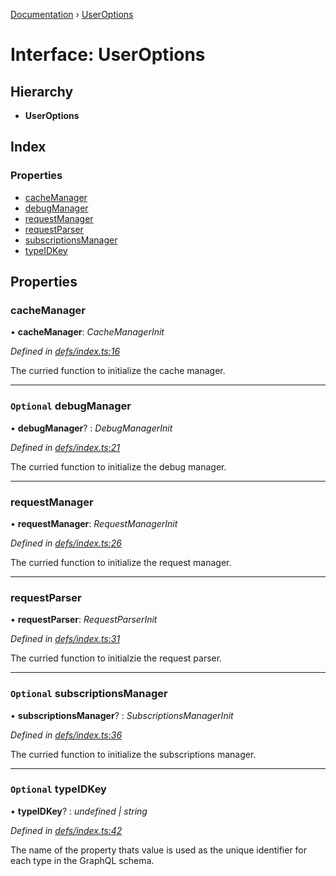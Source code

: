 [Documentation](../README.md) › [UserOptions](useroptions.md)

# Interface: UserOptions

## Hierarchy

* **UserOptions**

## Index

### Properties

* [cacheManager](useroptions.md#cachemanager)
* [debugManager](useroptions.md#optional-debugmanager)
* [requestManager](useroptions.md#requestmanager)
* [requestParser](useroptions.md#requestparser)
* [subscriptionsManager](useroptions.md#optional-subscriptionsmanager)
* [typeIDKey](useroptions.md#optional-typeidkey)

## Properties

###  cacheManager

• **cacheManager**: *CacheManagerInit*

*Defined in [defs/index.ts:16](https://github.com/badbatch/graphql-box/blob/b5ddbc4/packages/client/src/defs/index.ts#L16)*

The curried function to initialize the cache manager.

___

### `Optional` debugManager

• **debugManager**? : *DebugManagerInit*

*Defined in [defs/index.ts:21](https://github.com/badbatch/graphql-box/blob/b5ddbc4/packages/client/src/defs/index.ts#L21)*

The curried function to initialize the debug manager.

___

###  requestManager

• **requestManager**: *RequestManagerInit*

*Defined in [defs/index.ts:26](https://github.com/badbatch/graphql-box/blob/b5ddbc4/packages/client/src/defs/index.ts#L26)*

The curried function to initialize the request manager.

___

###  requestParser

• **requestParser**: *RequestParserInit*

*Defined in [defs/index.ts:31](https://github.com/badbatch/graphql-box/blob/b5ddbc4/packages/client/src/defs/index.ts#L31)*

The curried function to initialzie the request parser.

___

### `Optional` subscriptionsManager

• **subscriptionsManager**? : *SubscriptionsManagerInit*

*Defined in [defs/index.ts:36](https://github.com/badbatch/graphql-box/blob/b5ddbc4/packages/client/src/defs/index.ts#L36)*

The curried function to initialize the subscriptions manager.

___

### `Optional` typeIDKey

• **typeIDKey**? : *undefined | string*

*Defined in [defs/index.ts:42](https://github.com/badbatch/graphql-box/blob/b5ddbc4/packages/client/src/defs/index.ts#L42)*

The name of the property thats value is used as the unique
identifier for each type in the GraphQL schema.
